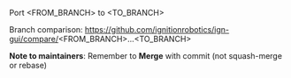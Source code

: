 Port <FROM_BRANCH> to <TO_BRANCH>

Branch comparison: https://github.com/ignitionrobotics/ign-gui/compare/<FROM_BRANCH>...<TO_BRANCH>

**Note to maintainers**: Remember to **Merge** with commit (not squash-merge
or rebase)
